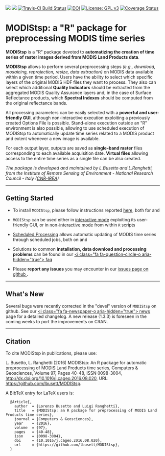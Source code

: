 
<!-- README.md is generated from README.Rmd. Please edit that file -->
[![](https://www.r-pkg.org/badges/version-ago/MODIStsp)](http://cran.rstudio.com/web/packages/MODIStsp/index.html) [![](http://cranlogs.r-pkg.org/badges/grand-total/MODIStsp?color=red)](http://cran.rstudio.com/web/packages/MODIStsp/index.html) [![Travis-CI Build Status](https://travis-ci.org/lbusett/MODIStsp.svg?branch=master)](https://travis-ci.org/lbusett/MODIStsp) [![DOI](https://zenodo.org/badge/DOI/10.5281/zenodo.290683.svg)](https://doi.org/10.5281/zenodo.290683) [![License: GPL v3](https://img.shields.io/badge/License-GPL%20v3-blue.svg)](http://www.gnu.org/licenses/gpl-3.0) [![Coverage Status](https://img.shields.io/codecov/c/github/lbusett/MODIStsp/master.svg)](https://codecov.io/github/lbusett/MODIStsp?branch=master)

<i class="fa fa-globe" aria-hidden="true"></i> MODIStsp: a "R" package for preprocessing MODIS time series
==========================================================================================================

**MODIStsp** is a "R" package devoted to **automatizing the creation of time series of raster images derived from MODIS Land Products data**.

**MODIStsp** allows to perform several preprocessing steps *(e.g., download, mosaicing, reprojection, resize, data extraction)* on MODIS data available within a given time period. Users have the ability to select which specific layers of the original MODIS HDF files they want to process. They also can select which additional **Quality Indicators** should be extracted from the aggregated MODIS Quality Assurance layers and, in the case of Surface Reflectance products, which **Spectral Indexes** should be computed from the original reflectance bands.

All processing parameters can be easily selected with a **powerful and user-friendly GUI**, although non-interactive execution exploiting a previously created Options File is possible. Stand-alone execution outside an "R" environment is also possible, allowing to use scheduled execution of MODIStsp to automatically update time series related to a MODIS product and extent whenever a new image is available.

For each output layer, outputs are saved as **single-band raster** files corresponding to each available acquisition date. **Virtual files** allowing access to the entire time series as a single file can be also created.

*The package is developed and maintained by L.Busetto and L.Ranghetti, from the Institute of Remote Sensing of Environment - National Research Council - Italy ([CNR-IREA](http://www.irea.cnr.it/en/))*

------------------------------------------------------------------------

<i class="fa fa-cog" aria-hidden="true"></i> Getting Started
------------------------------------------------------------

-   To install `MODIStsp`, please follow instructions reported [here](articles/installation.html), both for [<i class="fa fa-windows" aria-hidden="true"></i>](articles/installation.html#installing-on-windows) and [<i class="fa fa-linux" aria-hidden="true"></i>](articles/installation.html#installing-on-linux-systems)

-   `MODIStsp` can be used either in [interactive mode](articles/interactive_execution.html) exploiting its user-friendly GUI, or in [non-interactive mode](articles/noninteractive_execution.html) from within `R` scripts

-   [Scheduled Processing](articles/noninteractive_execution.html#scheduled-processing) allows automatic updating of MODIS time series through scheduled jobs, both on [<i class="fa fa-windows" aria-hidden="true"></i>](articles/standalone_execution.html#on-windows) and [<i class="fa fa-linux" aria-hidden="true"></i>](articles/standalone_execution.html#on-linux)

-   Solutions to common **installation, data download and processing problems** can be found in our [<i class="fa fa-question-circle-o aria-hidden="true"></i> faq](articles/faq.html)

-   Please **report any issues** you may encounter in our [issues page on github <i class="fa fa-github-square" aria-hidden="true"></i>](https://github.com/lbusett/MODIStsp/issues) .

------------------------------------------------------------------------

<i class="fa fa-newspaper-o" aria-hidden="true"></i> What's New
---------------------------------------------------------------

Several bugs were recently corrected in the "devel" version of `MODIStsp` on github. See our [<i class="fa fa-newspaper-o aria-hidden="true"></i> news](news/index.html) page for a detailed changelog. A new release (1.3.3) is foreseen in the coming weeks to port the improvements on CRAN.

------------------------------------------------------------------------

<i class="fa fa-pencil" aria-hidden="true"></i>Citation
-------------------------------------------------------

To cite MODIStsp in publications, please use:

L. Busetto, L. Ranghetti (2016) MODIStsp: An R package for automatic preprocessing of MODIS Land Products time series, Computers & Geosciences, Volume 97, Pages 40-48, ISSN 0098-3004, <http://dx.doi.org/10.1016/j.cageo.2016.08.020>, URL: <https://github.com/lbusett/MODIStsp>.

A BibTeX entry for LaTeX users is:

      @Article{,
        author  = {Lorenzo Busetto and Luigi Ranghetti},
        title   = {MODIStsp: an R package for preprocessing of MODIS Land Products time series},
        journal = {Computers & Geosciences},
        year    = {2016},
        volume  = {97},
        pages   = {40-48},
        issn    = {0098-3004},
        doi     = {10.1016/j.cageo.2016.08.020},
        url     = {https://github.com/lbusett/MODIStsp},
      }
